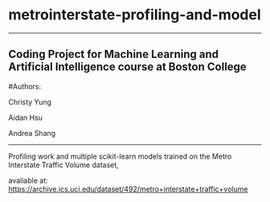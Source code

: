 # metrointerstate-profiling-and-model
---
Coding Project for Machine Learning and Artificial Intelligence course at Boston College
---
#Authors:

Christy Yung

Aidan Hsu

Andrea Shang

---

Profiling work and multiple scikit-learn models trained on the Metro Interstate Traffic Volume dataset,

avaliable at: https://archive.ics.uci.edu/dataset/492/metro+interstate+traffic+volume

